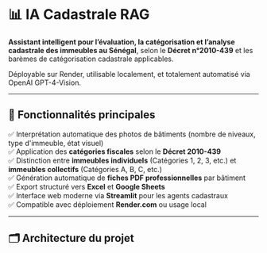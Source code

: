 # 📊 IA Cadastrale RAG

**Assistant intelligent pour l’évaluation, la catégorisation et l’analyse cadastrale des immeubles au Sénégal**, selon le **Décret n°2010-439** et les barèmes de catégorisation cadastrale applicables.

Déployable sur Render, utilisable localement, et totalement automatisé via OpenAI GPT-4-Vision.

---

## 🚀 Fonctionnalités principales

✅ Interprétation automatique des photos de bâtiments (nombre de niveaux, type d'immeuble, état visuel)  
✅ Application des **catégories fiscales** selon le **Décret 2010-439**  
✅ Distinction entre **immeubles individuels** (Catégories 1, 2, 3, etc.) et **immeubles collectifs** (Catégories A, B, C, etc.)  
✅ Génération automatique de **fiches PDF professionnelles** par bâtiment  
✅ Export structuré vers **Excel** et **Google Sheets**  
✅ Interface web moderne via **Streamlit** pour les agents cadastraux  
✅ Compatible avec déploiement **Render.com** ou usage local  

---

## 🗂️ Architecture du projet

